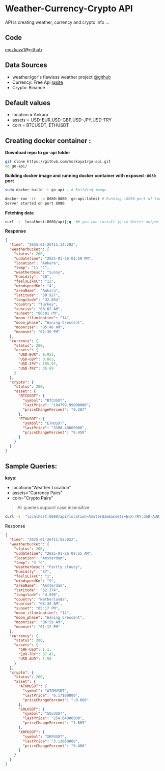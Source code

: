 # Weather-Currency-Crypto API
API is creating weather, currency and crypto info ... 
## Code
[mozkaya1@github](https://github.com/mozkaya1/go-api)

## Data Sources 

- weather:Igor's flawless weather project [@github](https://github.com/chubin/wttr.in)
- Currency: Free Api [@site](https://www.exchangerate-api.com)
- Crypto: Binance

## Default values
- location = Ankara 
- assets = USD-EUR,USD-GBP,USD-JPY,USD-TRY
- coin = BTCUSDT, ETHUSDT

## Creating docker container :
**Download repo to go-api folder**
```sh
git clone https://github.com/mozkaya1/go-api.git
cd go-api/
```
**Building docker image and running docker container with exposed `:8080` port**

```sh
sudo docker build -t go-api . # Building image 

docker run -it  -p 8080:8080  go-api:latest # Running :8080 port of local machine
Server started on port 8080
```

**Fetching data**
```sh
curl -s  localhost:8080/api|jq  ## you can install jq to better output for json ... 
```

**Response**
```json
{
  "time": "2025-01-26T11:14:29Z",
  "weatherbucket": {
    "status": 200,
    "updatetime": "2025-01-26 01:59 PM",
    "location": "Ankara",
    "temp": "11 °C",
    "weatherDesc": "Sunny",
    "humidity": "58",
    "feelsLikeC": "12",
    "windspeedKm": "4",
    "areaName": "Ankara",
    "latitude": "39.927",
    "longitude": "32.864",
    "country": "Turkey",
    "sunrise": "08:02 AM",
    "sunset": "06:01 PM",
    "moon_illumination": "14",
    "moon_phase": "Waning Crescent",
    "moonrise": "05:48 AM",
    "moonset": "02:30 PM"
  },
  "currency": {
    "status": 200,
    "assets": {
      "USD-EUR": 0.953,
      "USD-GBP": 0.803,
      "USD-JPY": 155.97,
      "USD-TRY": 35.69
    }
  },
  "crypto": {
    "status": 200,
    "asset": {
      "BTCUSDT": {
        "symbol": "BTCUSDT",
        "lastPrice": "104799.99000000",
        "priceChangePercent": "0.287"
      },
      "ETHUSDT": {
        "symbol": "ETHUSDT",
        "lastPrice": "3308.40000000",
        "priceChangePercent": "0.459"
      }
    }
  }
}
```
## Sample Queries:
**keys:**
- location="Weather Location"
- assets="Currency Pairs"
- coin="Crypto Pairs"

> All queries support case insensitive
```sh
curl -s  "localhost:8080/api?location=Amsterdam&assets=EuR-TRY,USD-AUD,CHF-USD&coins=ATOMUSDT,SOLUSDT,XRPUSDT"|jq

```
Response
```json
{
  "time": "2025-01-26T11:52:02Z",
  "weatherbucket": {
    "status": 200,
    "updatetime": "2025-01-26 09:55 AM",
    "location": "Amsterdam",
    "temp": "3 °C",
    "weatherDesc": "Partly cloudy",
    "humidity": "87",
    "feelsLikeC": "1",
    "windspeedKm": "9",
    "areaName": "Amsterdam",
    "latitude": "52.374",
    "longitude": "4.890",
    "country": "Netherlands",
    "sunrise": "08:30 AM",
    "sunset": "05:17 PM",
    "moon_illumination": "14",
    "moon_phase": "Waning Crescent",
    "moonrise": "06:59 AM",
    "moonset": "01:12 PM"
  },
  "currency": {
    "status": 200,
    "assets": {
      "CHF-USD": 1.1,
      "EUR-TRY": 37.47,
      "USD-AUD": 1.58
    }
  },
  "crypto": {
    "status": 200,
    "asset": {
      "ATOMUSDT": {
        "symbol": "ATOMUSDT",
        "lastPrice": "6.17100000",
        "priceChangePercent": "-0.660"
      },
      "SOLUSDT": {
        "symbol": "SOLUSDT",
        "lastPrice": "254.64000000",
        "priceChangePercent": "1.665"
      },
      "XRPUSDT": {
        "symbol": "XRPUSDT",
        "lastPrice": "3.12860000",
        "priceChangePercent": "0.488"
      }
    }
  }
}
```


